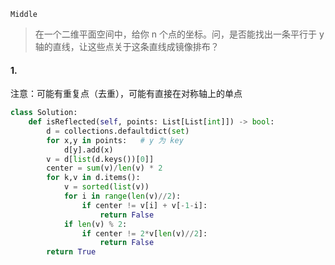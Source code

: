 `Middle`

> 在一个二维平面空间中，给你 n 个点的坐标。问，是否能找出一条平行于 y 轴的直线，让这些点关于这条直线成镜像排布？

#### 1. 

注意：可能有重复点（去重），可能有直接在对称轴上的单点

```python
class Solution:
    def isReflected(self, points: List[List[int]]) -> bool:
        d = collections.defaultdict(set)
        for x,y in points:   # y 为 key
            d[y].add(x)
        v = d[list(d.keys())[0]]
        center = sum(v)/len(v) * 2
        for k,v in d.items():
            v = sorted(list(v))
            for i in range(len(v)//2):
                if center != v[i] + v[-1-i]:
                    return False
            if len(v) % 2:
                if center != 2*v[len(v)//2]:
                    return False
        return True
```

